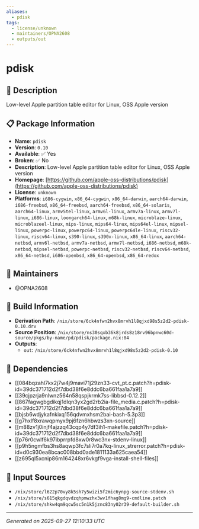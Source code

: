 ```yaml
---
aliases:
  - pdisk
tags:
  - license/unknown
  - maintainers/OPNA2608
  - outputs/out
---
```


# pdisk

## 📝 Description

Low-level Apple partition table editor for Linux, OSS Apple version

## 📋 Package Information

- **Name**: `pdisk`
- **Version**: `0.10`
- **Available**: ✅ Yes
- **Broken**: ✅ No
- **Description**: Low-level Apple partition table editor for Linux, OSS Apple version
- **Homepage**: [https://github.com/apple-oss-distributions/pdisk](https://github.com/apple-oss-distributions/pdisk)
- **License**: `unknown`
- **Platforms**: `i686-cygwin`, `x86_64-cygwin`, `x86_64-darwin`, `aarch64-darwin`, `i686-freebsd`, `x86_64-freebsd`, `aarch64-freebsd`, `x86_64-solaris`, `aarch64-linux`, `armv5tel-linux`, `armv6l-linux`, `armv7a-linux`, `armv7l-linux`, `i686-linux`, `loongarch64-linux`, `m68k-linux`, `microblaze-linux`, `microblazeel-linux`, `mips-linux`, `mips64-linux`, `mips64el-linux`, `mipsel-linux`, `powerpc-linux`, `powerpc64-linux`, `powerpc64le-linux`, `riscv32-linux`, `riscv64-linux`, `s390-linux`, `s390x-linux`, `x86_64-linux`, `aarch64-netbsd`, `armv6l-netbsd`, `armv7a-netbsd`, `armv7l-netbsd`, `i686-netbsd`, `m68k-netbsd`, `mipsel-netbsd`, `powerpc-netbsd`, `riscv32-netbsd`, `riscv64-netbsd`, `x86_64-netbsd`, `i686-openbsd`, `x86_64-openbsd`, `x86_64-redox`
## 👥 Maintainers

- @OPNA2608


## 🔧 Build Information

- **Derivation Path**: `/nix/store/6ck4nfwn2hvx8mrvh1l8qjxd98s5z2d2-pdisk-0.10.drv`
- **Source Position**: `/nix/store/ns30sqxb36k8jrds8z18rv96bpnwc60d-source/pkgs/by-name/pd/pdisk/package.nix:84`
- **Outputs**:
  - `out`:  `/nix/store/6ck4nfwn2hvx8mrvh1l8qjxd98s5z2d2-pdisk-0.10`

## 🔗 Dependencies

- [[084bqzahl7kx2j7w4j9mavi71j29zn33-cvt_pt.c.patch?h=pdisk-id=39dc371712d2f7dbd38f6e8ddc6ba661faa1a7a9]]
- [[39cjpzrja9nlwnz564n58qspjkrmk7ss-libbsd-0.12.2]]
- [[867fagwgbgdikqj1dlqn3yx2gd2rb2ia-file_media.c.patch?h=pdisk-id=39dc371712d2f7dbd38f6e8ddc6ba661faa1a7a9]]
- [[bjsb6wdjykafnkixq156qdvmxhsm2bai-bash-5.3p3]]
- [[g7hxlf8xrawqpmyx9pj6fzn6hbwzs3xn-source]]
- [[m88zv1j0injf4ajzzq43cqp4y7df3ih1-makefile.patch?h=pdisk-id=39dc371712d2f7dbd38f6e8ddc6ba661faa1a7a9]]
- [[p76r0cwlf6k97ibprrpfd8xw0r8wc3nx-stdenv-linux]]
- [[p9h5ngmfbs3hs8aqwp3fc7sli7r0a7kq-linux_strerror.patch?h=pdisk-id=d0c930ea8bcac008bbd0ade1811133a625caea54]]
- [[z695ql5xcnip86m164248xr6vkgf9vga-install-shell-files]]

## 📁 Input Sources

- `/nix/store/l622p70vy8k5sh7y5wizi5f2mic6ynpg-source-stdenv.sh`
- `/nix/store/s615qkgdqvdzqhpmwzhx3wv1fhag8mg9-cmdline.patch`
- `/nix/store/shkw4qm9qcw5sc5n1k5jznc83ny02r39-default-builder.sh`

---
*Generated on 2025-09-27 12:10:33 UTC*
